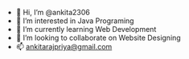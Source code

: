 - 👋 Hi, I’m @ankita2306
- 👀 I’m interested in Java Programing
- 🌱 I’m currently learning Web Development
- 💞️ I’m looking to collaborate on Website Designing
- 📫 ankitarajpriya@gmail.com
